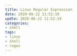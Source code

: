 ```yaml
---
title: Linux Regular Expression
date: 2020-06-22 11:52:19
updte: 2020-06-22 11:52:19
categories:
- shell
tags:
- linux
- shell
- regex
---
```


<!--more-->



